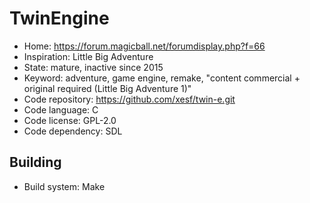# TwinEngine

- Home: https://forum.magicball.net/forumdisplay.php?f=66
- Inspiration: Little Big Adventure
- State: mature, inactive since 2015
- Keyword: adventure, game engine, remake, "content commercial + original required (Little Big Adventure 1)"
- Code repository: https://github.com/xesf/twin-e.git
- Code language: C
- Code license: GPL-2.0
- Code dependency: SDL

## Building

- Build system: Make

